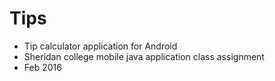 # Tips
- Tip calculator application for Android
- Sheridan college mobile java application class assignment
- Feb 2016
